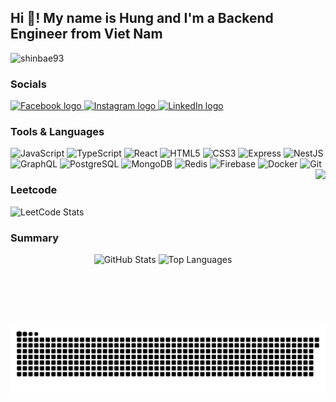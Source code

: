 <!-- Greeting Section -->
<h2 align="left">Hi 👋! My name is Hung and I'm a Backend Engineer from Viet Nam</h2>

<!-- Profile Views -->
<div align="left">
  <img src="https://komarev.com/ghpvc/?username=shinbae93&label=Profile%20views&color=0e75b6&style=flat" alt="shinbae93" />
</div>

<!-- Social Media Links -->
### Socials
<div align="left">
  <a href="https://www.facebook.com/shinbae.93" target="_blank">
    <img src="https://img.shields.io/static/v1?message=Facebook&logo=facebook&label=&color=009EFF&logoColor=white&labelColor=&style=for-the-badge" height="35" alt="Facebook logo" />
  </a>
  <a href="https://www.instagram.com/_shin.93/" target="_blank">
    <img src="https://img.shields.io/static/v1?message=Instagram&logo=instagram&label=&color=E4405F&logoColor=white&labelColor=&style=for-the-badge" height="35" alt="Instagram logo" />
  </a>
  <a href="https://www.linkedin.com/in/nvqhung93/" target="_blank">
    <img src="https://img.shields.io/static/v1?message=LinkedIn&logo=linkedin&label=&color=0077B5&logoColor=white&labelColor=&style=for-the-badge" height="35" alt="LinkedIn logo" />
  </a>
</div>

<!-- Tech Stack Icons -->
### Tools & Languages
<div align="left">
  <!-- Frontend & Core Languages -->
  <img src="https://cdn.jsdelivr.net/gh/devicons/devicon/icons/javascript/javascript-original.svg" height="30" width="42" alt="JavaScript" />
  <img src="https://cdn.jsdelivr.net/gh/devicons/devicon/icons/typescript/typescript-plain.svg" height="30" width="42" alt="TypeScript" />
  <img src="https://cdn.jsdelivr.net/gh/devicons/devicon/icons/react/react-original.svg" height="30" width="42" alt="React" />
  <img src="https://cdn.jsdelivr.net/gh/devicons/devicon/icons/html5/html5-original.svg" height="30" width="42" alt="HTML5" />
  <img src="https://cdn.jsdelivr.net/gh/devicons/devicon/icons/css3/css3-original.svg" height="30" width="42" alt="CSS3" />

  <!-- Backend & Databases -->
  <img src="https://cdn.jsdelivr.net/gh/devicons/devicon/icons/express/express-original-wordmark.svg" height="30" width="42" alt="Express" />
  <img src="https://cdn.jsdelivr.net/gh/devicons/devicon/icons/nestjs/nestjs-original.svg" height="30" width="42" alt="NestJS" />
  <img src="https://cdn.jsdelivr.net/gh/devicons/devicon/icons/graphql/graphql-plain.svg" height="30" width="42" alt="GraphQL" />
  <img src="https://cdn.jsdelivr.net/gh/devicons/devicon/icons/postgresql/postgresql-original.svg" height="30" width="42" alt="PostgreSQL" />
  <img src="https://cdn.jsdelivr.net/gh/devicons/devicon/icons/mongodb/mongodb-original.svg" height="30" width="42" alt="MongoDB" />
  <img src="https://cdn.jsdelivr.net/gh/devicons/devicon/icons/redis/redis-original.svg" height="30" width="42" alt="Redis" />
  <img src="https://cdn.jsdelivr.net/gh/devicons/devicon/icons/firebase/firebase-plain.svg" height="30" width="42" alt="Firebase" />

  <!-- DevOps & Tools -->
  <img src="https://cdn.jsdelivr.net/gh/devicons/devicon/icons/docker/docker-original.svg" height="30" width="42" alt="Docker" />
  <img src="https://cdn.jsdelivr.net/gh/devicons/devicon/icons/git/git-original.svg" height="30" width="42" alt="Git" />
</div>

<!-- Fun/Personality Image (Optional) -->
<img align="right" height="250" src="https://i.pinimg.com/originals/dc/ec/1b/dcec1b91a998db018ca3097ab1f19d93.gif" />

<!-- LeetCode Stats Card -->
### Leetcode
<div align="left">
  <img src="https://leetcard.jacoblin.cool/shinbae93?theme=dark&font=Comic%20Neue" alt="LeetCode Stats" />
</div>

<!-- GitHub Stats -->
### Summary
<div align="center">
  <img src="https://github-readme-stats.vercel.app/api?hide_title=false&hide_rank=false&show_icons=true&include_all_commits=true&disable_animations=false&theme=dracula&locale=en&hide_border=false&username=shinbae93" height="150" alt="GitHub Stats" />
  <img src="https://github-readme-stats.vercel.app/api/top-langs?locale=en&hide_title=false&layout=compact&card_width=320&langs_count=6&theme=dracula&hide_border=false&hide=less,scss,sass&username=shinbae93" height="150" alt="Top Languages" />
</div>

<!-- Snake animation footer -->
<img src="https://raw.githubusercontent.com/shinbae93/shinbae93/main/assets/snake.svg" alt="Snake animation" />
